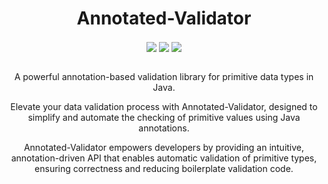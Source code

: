 <div align="center">

# Annotated-Validator

<div align="center" >
  <img align="center" src="https://img.shields.io/badge/version-1.0.0-blue">
  <img align="center" src="https://img.shields.io/badge/maintainer-Zeldown-orange">
  <img align="center" src="https://img.shields.io/maintenance/yes/9999">
</div>

<br>

A powerful annotation-based validation library for primitive data types in Java.

Elevate your data validation process with Annotated-Validator, designed to simplify and automate the checking of primitive values using Java annotations.

Annotated-Validator empowers developers by providing an intuitive, annotation-driven API that enables automatic validation of primitive types, ensuring correctness and reducing boilerplate validation code.
